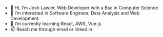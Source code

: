 - 👋 Hi, I’m Josh Lawler, Web Developer with a Bsc in Computer Science
- 👀 I’m interested in Software Engineer, Data Analysis and Web Development
- 🌱 I’m currently learning React, AWS, Vue.js
- 📫 Reach me through email or linked in

<!---
GeekStreak/GeekStreak is a ✨ special ✨ repository because its `README.md` (this file) appears on your GitHub profile.
You can click the Preview link to take a look at your changes.
--->
